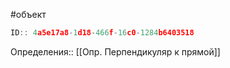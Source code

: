 #объект

```javascript
ID:: 4a5e17a8-1d18-466f-16c0-1284b6403518
```

Определения:: [[Опр. Перпендикуляр к прямой]]